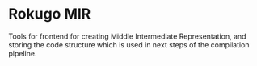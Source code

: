 # Rokugo MIR
Tools for frontend for creating Middle Intermediate Representation, and storing the code structure which is used in next steps of the compilation pipeline.

